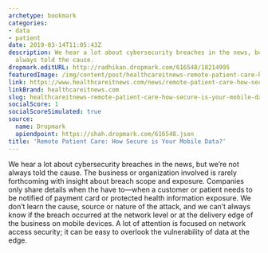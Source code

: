 ```yaml
---
archetype: bookmark
categories:
- data
- patient
date: 2019-03-14T11:05:43Z
description: We hear a lot about cybersecurity breaches in the news, but we’re not
  always told the cause.
dropmark.editURL: http://radhikan.dropmark.com/616548/18214995
featuredImage: /img/content/post/healthcareitnews-remote-patient-care-how-secure-is-your-mobile-data.jpg
link: https://www.healthcareitnews.com/news/remote-patient-care-how-secure-your-mobile-data
linkBrand: healthcareitnews.com
slug: healthcareitnews-remote-patient-care-how-secure-is-your-mobile-data
socialScore: 1
socialScoreSimulated: true
source:
  name: Dropmark
  apiendpoint: https://shah.dropmark.com/616548.json
title: 'Remote Patient Care: How Secure is Your Mobile Data?'
---
```

We hear a lot about cybersecurity breaches in the news, but we’re not always told the cause. The business or organization involved is rarely forthcoming with insight about breach scope and exposure. Companies only share details when the have to—when a customer or patient needs to be notified of payment card or protected health information exposure. We don’t learn the cause, source or nature of the attack, and we can’t always know if the breach occurred at the network level or at the delivery edge of the business on mobile devices. A lot of attention is focused on network access security; it can be easy to overlook the vulnerability of data at the edge.

